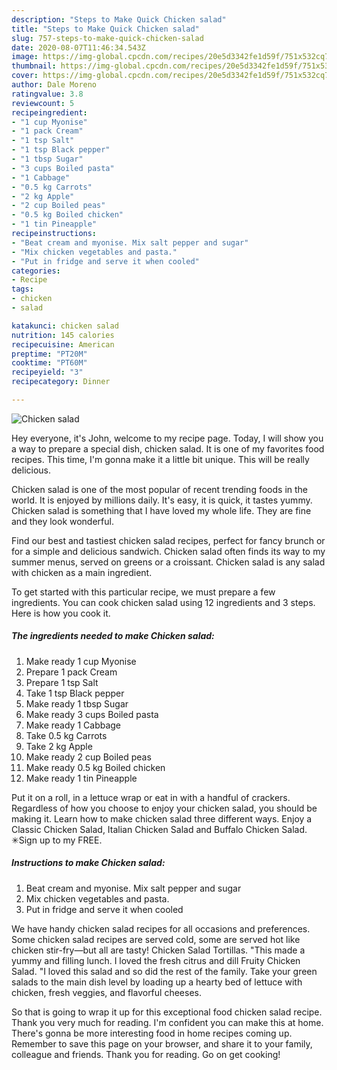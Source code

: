 ```yaml
---
description: "Steps to Make Quick Chicken salad"
title: "Steps to Make Quick Chicken salad"
slug: 757-steps-to-make-quick-chicken-salad
date: 2020-08-07T11:46:34.543Z
image: https://img-global.cpcdn.com/recipes/20e5d3342fe1d59f/751x532cq70/chicken-salad-recipe-main-photo.jpg
thumbnail: https://img-global.cpcdn.com/recipes/20e5d3342fe1d59f/751x532cq70/chicken-salad-recipe-main-photo.jpg
cover: https://img-global.cpcdn.com/recipes/20e5d3342fe1d59f/751x532cq70/chicken-salad-recipe-main-photo.jpg
author: Dale Moreno
ratingvalue: 3.8
reviewcount: 5
recipeingredient:
- "1 cup Myonise"
- "1 pack Cream"
- "1 tsp Salt"
- "1 tsp Black pepper"
- "1 tbsp Sugar"
- "3 cups Boiled pasta"
- "1 Cabbage"
- "0.5 kg Carrots"
- "2 kg Apple"
- "2 cup Boiled peas"
- "0.5 kg Boiled chicken"
- "1 tin Pineapple"
recipeinstructions:
- "Beat cream and myonise. Mix salt pepper and sugar"
- "Mix chicken vegetables and pasta."
- "Put in fridge and serve it when cooled"
categories:
- Recipe
tags:
- chicken
- salad

katakunci: chicken salad 
nutrition: 145 calories
recipecuisine: American
preptime: "PT20M"
cooktime: "PT60M"
recipeyield: "3"
recipecategory: Dinner

---
```



![Chicken salad](https://img-global.cpcdn.com/recipes/20e5d3342fe1d59f/751x532cq70/chicken-salad-recipe-main-photo.jpg)

Hey everyone, it's John, welcome to my recipe page. Today, I will show you a way to prepare a special dish, chicken salad. It is one of my favorites food recipes. This time, I'm gonna make it a little bit unique. This will be really delicious.

Chicken salad is one of the most popular of recent trending foods in the world. It is enjoyed by millions daily. It's easy, it is quick, it tastes yummy. Chicken salad is something that I have loved my whole life. They are fine and they look wonderful.

Find our best and tastiest chicken salad recipes, perfect for fancy brunch or for a simple and delicious sandwich. Chicken salad often finds its way to my summer menus, served on greens or a croissant. Chicken salad is any salad with chicken as a main ingredient.


To get started with this particular recipe, we must prepare a few ingredients. You can cook chicken salad using 12 ingredients and 3 steps. Here is how you cook it.

<!--inarticleads1-->

##### The ingredients needed to make Chicken salad:

1. Make ready 1 cup Myonise
1. Prepare 1 pack Cream
1. Prepare 1 tsp Salt
1. Take 1 tsp Black pepper
1. Make ready 1 tbsp Sugar
1. Make ready 3 cups Boiled pasta
1. Make ready 1 Cabbage
1. Take 0.5 kg Carrots
1. Take 2 kg Apple
1. Make ready 2 cup Boiled peas
1. Make ready 0.5 kg Boiled chicken
1. Make ready 1 tin Pineapple


Put it on a roll, in a lettuce wrap or eat in with a handful of crackers. Regardless of how you choose to enjoy your chicken salad, you should be making it. Learn how to make chicken salad three different ways. Enjoy a Classic Chicken Salad, Italian Chicken Salad and Buffalo Chicken Salad. ✳︎Sign up to my FREE. 

<!--inarticleads2-->

##### Instructions to make Chicken salad:

1. Beat cream and myonise. Mix salt pepper and sugar
1. Mix chicken vegetables and pasta.
1. Put in fridge and serve it when cooled


We have handy chicken salad recipes for all occasions and preferences. Some chicken salad recipes are served cold, some are served hot like chicken stir-fry—but all are tasty! Chicken Salad Tortillas. &#34;This made a yummy and filling lunch. I loved the fresh citrus and dill Fruity Chicken Salad. &#34;I loved this salad and so did the rest of the family. Take your green salads to the main dish level by loading up a hearty bed of lettuce with chicken, fresh veggies, and flavorful cheeses. 

So that is going to wrap it up for this exceptional food chicken salad recipe. Thank you very much for reading. I'm confident you can make this at home. There's gonna be more interesting food in home recipes coming up. Remember to save this page on your browser, and share it to your family, colleague and friends. Thank you for reading. Go on get cooking!
